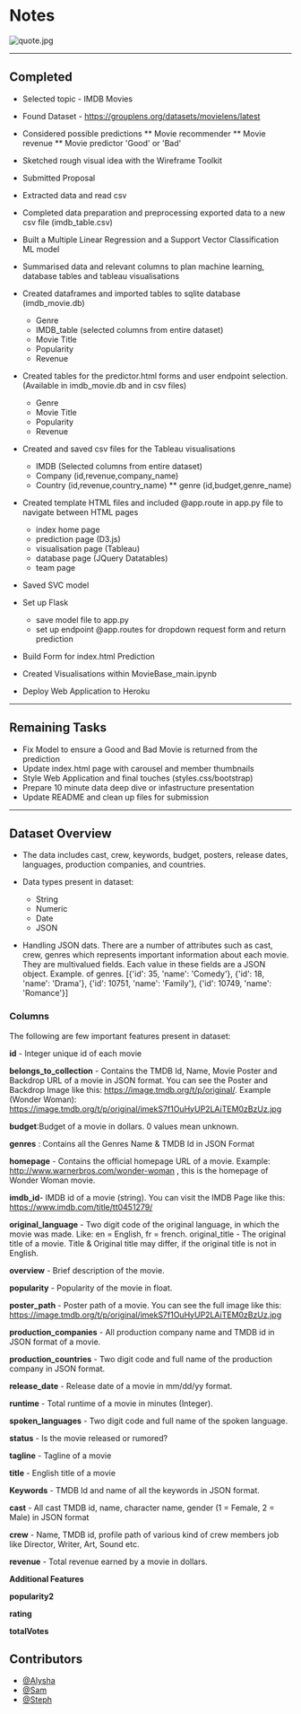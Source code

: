 # Notes

![quote.jpg](https://github.com/alysnow/Final-Project/blob/main/Images/notes.jpg)

- - -

## Completed

* Selected topic - IMDB Movies

* Found Dataset - https://grouplens.org/datasets/movielens/latest

* Considered possible predictions
** Movie recommender
** Movie revenue
** Movie predictor 'Good' or 'Bad'

* Sketched rough visual idea with the Wireframe Toolkit

* Submitted Proposal

* Extracted data and read csv

* Completed data preparation and preprocessing exported data to a new csv file (imdb_table.csv)

* Built a Multiple Linear Regression and a Support Vector Classification ML model

* Summarised data and relevant columns to plan machine learning, database tables and tableau visualisations

* Created dataframes and imported tables to sqlite database (imdb_movie.db)
    * Genre
    * IMDB_table (selected columns from entire dataset)
    * Movie Title
    * Popularity
    * Revenue

* Created tables for the predictor.html forms and user endpoint selection. (Available in imdb_movie.db and in csv files)
    * Genre
    * Movie Title
    * Popularity
    * Revenue

* Created and saved csv files for the Tableau visualisations
    * IMDB (Selected columns from entire dataset)
    * Company (id,revenue,company_name)
    * Country (id,revenue,country_name)
** genre (id,budget,genre_name)

* Created template HTML files and included @app.route in app.py file to navigate between HTML pages
    * index home page
    * prediction page (D3.js)
    * visualisation page (Tableau)
    * database page (JQuery Datatables)
    * team page

* Saved SVC model

* Set up Flask
    * save model file to app.py
    * set up endpoint @app.routes for dropdown request form and return prediction

* Build Form for index.html Prediction

* Created Visualisations within MovieBase_main.ipynb

* Deploy Web Application to Heroku
- - -

## Remaining Tasks

* Fix Model to ensure a Good and Bad Movie is returned from the prediction
* Update index.html page with carousel and member thumbnails
* Style Web Application and final touches (styles.css/bootstrap)
* Prepare 10 minute data deep dive or infastructure presentation
* Update README and clean up files for submission

- - -

## Dataset Overview

* The data includes cast, crew, keywords, budget, posters, release dates, languages, production companies, and countries.

* Data types present in dataset:
    * String
    * Numeric
    * Date
    * JSON

* Handling JSON dats. There are a number of attributes such as cast, crew, genres which represents important information about each movie. They are multivalued fields. Each value in these fields are a JSON object. Example. of genres. [{'id': 35, 'name': 'Comedy'}, {'id': 18, 'name': 'Drama'}, {'id': 10751, 'name': 'Family'}, {'id': 10749, 'name': 'Romance'}]

### Columns

The following are few important features present in dataset:

**id** - Integer unique id of each movie

**belongs_to_collection** - Contains the TMDB Id, Name, Movie Poster and Backdrop URL of a movie in JSON format. You can see the Poster and Backdrop Image like this: https://image.tmdb.org/t/p/original/. Example (Wonder Woman): https://image.tmdb.org/t/p/original/imekS7f1OuHyUP2LAiTEM0zBzUz.jpg

**budget**:Budget of a movie in dollars. 0 values mean unknown.

**genres** : Contains all the Genres Name & TMDB Id in JSON Format

**homepage** - Contains the official homepage URL of a movie. Example: http://www.warnerbros.com/wonder-woman , this is the homepage of Wonder Woman movie.

**imdb_id**- IMDB id of a movie (string). You can visit the IMDB Page like this: https://www.imdb.com/title/tt0451279/

**original_language** - Two digit code of the original language, in which the movie was made. Like: en = English, fr = french. original_title - The original title of a movie. Title & Original title may differ, if the original title is not in English.

**overview** - Brief description of the movie.

**popularity** - Popularity of the movie in float.

**poster_path** - Poster path of a movie. You can see the full image like this: https://image.tmdb.org/t/p/original/imekS7f1OuHyUP2LAiTEM0zBzUz.jpg

**production_companies** - All production company name and TMDB id in JSON format of a movie.

**production_countries** - Two digit code and full name of the production company in JSON format.

**release_date** - Release date of a movie in mm/dd/yy format.

**runtime** - Total runtime of a movie in minutes (Integer).

**spoken_languages** - Two digit code and full name of the spoken language.

**status** - Is the movie released or rumored?

**tagline** - Tagline of a movie

**title** - English title of a movie

**Keywords** - TMDB Id and name of all the keywords in JSON format.

**cast** - All cast TMDB id, name, character name, gender (1 = Female, 2 = Male) in JSON format

**crew** - Name, TMDB id, profile path of various kind of crew members job like Director, Writer, Art, Sound etc.

**revenue** - Total revenue earned by a movie in dollars.

**Additional Features**

**popularity2**

**rating**	

**totalVotes**


## Contributors

- [@Alysha](https://github.com/alysnow)
- [@Sam](https://github.com/SamanthaVanWyngaarden)
- [@Steph](https://github.com/sSalvs)

